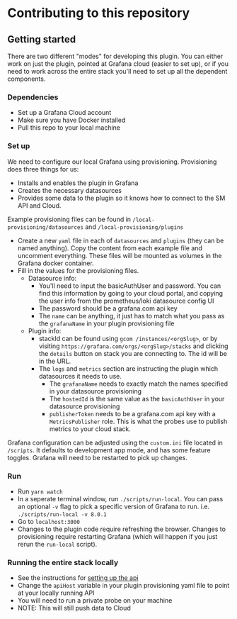 # Contributing to this repository

## Getting started

There are two different "modes" for developing this plugin. You can either work on just the plugin, pointed at Grafana cloud (easier to set up), or if you need to work across the entire stack you'll need to set up all the dependent components.

### Dependencies

- Set up a Grafana Cloud account
- Make sure you have Docker installed
- Pull this repo to your local machine

### Set up

We need to configure our local Grafana using provisioning. Provisioning does three things for us:

- Installs and enables the plugin in Grafana
- Creates the necessary datasources
- Provides some data to the plugin so it knows how to connect to the SM API and Cloud.

Example provisioning files can be found in `/local-provisioning/datasources` and `/local-provisioning/plugins`

- Create a new `yaml` file in each of `datasources` and `plugins` (they can be named anything). Copy the content from each example file and uncomment everything. These files will be mounted as volumes in the Grafana docker container.
- Fill in the values for the provisioning files.
  - Datasource info:
    - You'll need to input the basicAuthUser and password. You can find this information by going to your cloud portal, and copying the user info from the prometheus/loki datasource config UI
    - The password should be a grafana.com api key
    - The `name` can be anything, it just has to match what you pass as the `grafanaName` in your plugin provisioning file
  - Plugin info:
    - stackId can be found using `gcom /instances/<orgSlug>`, or by visiting `https://grafana.com/orgs/<orgSlug>/stacks` and clicking the `details` button on stack you are connecting to. The id will be in the URL.
    - The `logs` and `metrics` section are instructing the plugin which datasources it needs to use.
      - The `grafanaName` needs to exactly match the names specified in your datasource provisioning
      - The `hostedId` is the same value as the `basicAuthUser` in your datasource provisioning
      - `publisherToken` needs to be a grafana.com api key with a `MetricsPublisher` role. This is what the probes use to publish metrics to your cloud stack.

Grafana configuration can be adjusted using the `custom.ini` file located in `/scripts`. It defaults to development app mode, and has some feature toggles. Grafana will need to be restarted to pick up changes.

### Run

- Run `yarn watch`
- In a seperate terminal window, run `./scripts/run-local`. You can pass an optional `-v` flag to pick a specific version of Grafana to run. i.e. `./scripts/run-local -v 8.0.1`
- Go to `localhost:3000`
- Changes to the plugin code require refreshing the browser. Changes to provisioning require restarting Grafana (which will happen if you just rerun the `run-local` script).

### Running the entire stack locally

- See the instructions for [setting up the api](https://github.com/grafana/synthetic-monitoring-api/blob/main/DEVELOPMENT.md)
- Change the `apiHost` variable in your plugin provisioning yaml file to point at your locally running API
- You will need to run a private probe on your machine
- NOTE: This will still push data to Cloud
